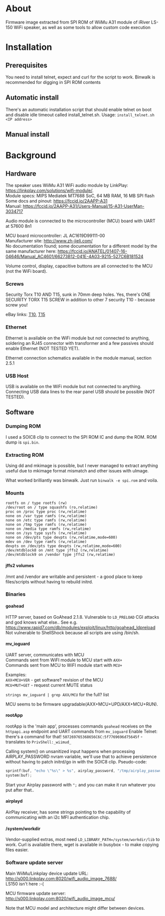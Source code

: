 # About
Firmware image extracted from SPI ROM of WiiMu A31 module of iRiver LS-150 WiFi speaker, 
as well as some tools to allow custom code execution

# Installation
## Prerequisites
You need to install telnet, expect and curl for the script to work. Binwalk is recommended for digging in SPI ROM contents
## Automatic install
There's an automatic installation script that should enable telnet on boot and disable idle timeout called install_telnet.sh.
Usage: `install_telnet.sh <IP address>`
## Manual install

# Background
## Hardware
The speaker uses WiiMu A31 WiFi audio module by LinkPlay: https://linkplay.com/solutions/wifi-module/.  
Module specs: MIPS Mediatek MT7688 SoC, 64 MB RAM, 16 MB SPI flash  
Some docs and pinout: https://fccid.io/2AAPP-A31  
Manual: https://fccid.io/2AAPP-A31/Users-Manual/15-A31-UserMan-3034717

Audio module is connected to the microcontroller (MCU) board with UART at 57600 8n1

MCU board microcontroller: JL AC1619D99111-00  
Manufacturer site: http://www.zh-jieli.com/  
No documentation found; some documentation for a different model by the same manufacturer here: https://fccid.io/ANATEL/01407-16-04646/Manual_AC4601/66273B12-041E-4A03-9215-527C6B181524

Volume control, display, capacitive buttons are all connected to the MCU (not the WiFi board).

### Screws

Security Torx T10 AND T15, sunk in 70mm deep holes. Yes, there's ONE SECURITY TORX T15 SCREW in addition to other 7 security T10 - because screw you! 

eBay links: [T10](https://www.ebay.com/itm/T8-T9-T10-Torx-Security-Tamperproof-Screwdriver-Tool-Disassembly-for-Xbox-360/382584483353), [T15](https://www.ebay.com/itm/Red-Clear-Plastic-Handle-T15-Security-Torx-Screwdriver-Tool-WS-A1H2/282693846521)

### Ethernet
Ethernet is available on the WiFi module but not connected to anything,
soldering an RJ45 connector with transformer and a few passives should enable Ethernet (NOT TESTED YET).

Ethernet connection schematics available in the module manual, section 2.5.1

### USB Host
USB is available on the WiFi module but not connected to anything.
Connecting USB data lines to the rear panel USB should be possible (NOT TESTED).

## Software
### Dumping ROM
I used a SOIC8 clip to connect to the SPI ROM IC and dump the ROM. ROM dump is `spi.bin`.

### Extracting ROM
Using dd and mkimage is possible, but I never managed to extract anything useful due to mkimage format mismatch and other issues with uImage. 

What worked brilliantly was binwalk. Just run `binwalk -e spi.rom` and voila.

### Mounts
```
rootfs on / type rootfs (rw)
/dev/root on / type squashfs (ro,relatime)
proc on /proc type proc (rw,relatime)
none on /var type ramfs (rw,relatime)
none on /etc type ramfs (rw,relatime)
none on /tmp type ramfs (rw,relatime)
none on /media type ramfs (rw,relatime)
none on /sys type sysfs (rw,relatime)
none on /dev/pts type devpts (rw,relatime,mode=600)
mdev on /dev type ramfs (rw,relatime)
devpts on /dev/pts type devpts (rw,relatime,mode=600)
/dev/mtdblock8 on /mnt type jffs2 (rw,relatime)
/dev/mtdblock9 on /vendor type jffs2 (rw,relatime)
```

#### jffs2 volumes
/mnt and /vendor are writable and persistent - a good place to keep files/scripts without having to rebuild initrd.

### Binaries
#### goahead
HTTP server, based on GoAhead 2.1.8. Vulnerable to `LD_PRELOAD` CGI attacks and god knows what else..
See e.g. https://www.rapid7.com/db/modules/exploit/linux/http/goahead_ldpreload
Not vulnerable to ShellShock because all scripts are using /bin/sh.

#### mv_ioguard
UART server, communicates with MCU  
Commands sent from WiFI module to MCU start with `AXX+`  
Commands sent from MCU to WiFI module start with `MCU+`

Examples:   
`AXX+MCU+VER` - get software? revision of the MCU  
`MCU+MUT+GET` - request current MUTE status

`strings mv_ioguard | grep AXX/MCU` for the full? list

MCU seems to be firmware upgradable(AXX+MCU+UPD/AXX+MCU+RUN).

####  rootApp
rootApp is the 'main app', processes commands `goahead` receives on the `httpapi.asp` endpoint and UART commands from `mv_ioguard`
Enable Telnet: there's a command for that! `507269765368656C6C:5f7769696d75645f` - translates to `PrivShell:_wiimud_`

Calling system() on unsanitized input happens when processing AIRPLAY_PASSWORD nvram variable, we'll use that to achieve persistence without having to patch initrd/go in with the SOIC8 clip.
Pseudo-code:
```C
sprintf(buf, "echo \"%s\" > %s", airplay_password, "/tmp/airplay_password");
system(buf);
```

Start your Airplay password with `";` and you can make it run whatever you put after that..

#### airplayd
AirPlay receiver, has some strings pointing to the capability of communicating with an i2c MFI authentication chip.

#### /system/workdir
Vendor-supplied extras, most need `LD_LIBRARY_PATH=/system/workdir/lib` to work.
Curl is available there, wget is available in busybox - to make copying files easier.

### Software update server
Main WiiMu/Linkplay device update URL: http://s000.linkplay.com:8020/wifi_audio_image_7688/  
LS150 isn't here :-(

MCU firmware update server: http://s000.linkplay.com:8020/wifi_audio_image_mcu/

Note that MCU model and architecture might differ between devices.
